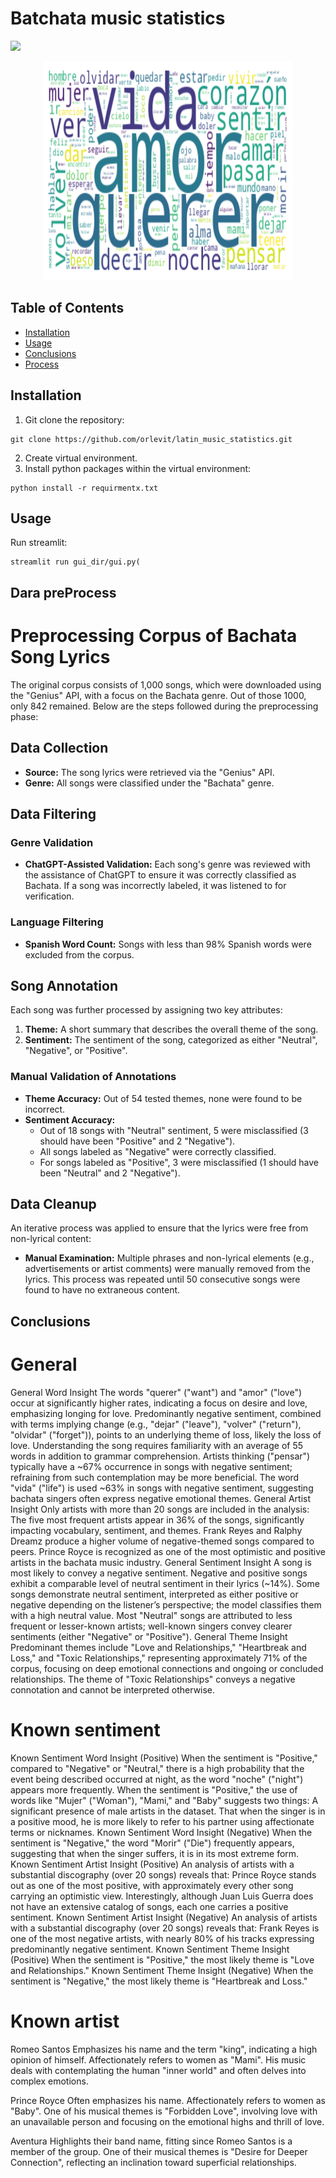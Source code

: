 # Batchata music statistics    
![](https://github.com/orlevit/latin_music_statistics/crawler/images/general/cloud_words.png)
<p align="center">
  <img src="images/general/cloud_words.png" width="400" height="350">
</p>

## Table of Contents
- [Installation](#installation)
- [Usage](#usage)
- [Conclusions](#Conclusions)
- [Process](#Process)

## Installation
1. Git clone the repository:
```
git clone https://github.com/orlevit/latin_music_statistics.git
```
2. Create virtual environment.
3. Install python packages within the virtual environment:
```
python install -r requirmentx.txt
```

## Usage
Run streamlit:
```
streamlit run gui_dir/gui.py(
```
## Dara preProcess

# Preprocessing Corpus of Bachata Song Lyrics

The original corpus consists of 1,000 songs, which were downloaded using the "Genius" API, with a focus on the Bachata genre.
Out of those 1000, only 842 remained.
Below are the steps followed during the preprocessing phase:

## Data Collection
- **Source:** The song lyrics were retrieved via the "Genius" API.
- **Genre:** All songs were classified under the "Bachata" genre.
  
## Data Filtering

### Genre Validation
- **ChatGPT-Assisted Validation:** Each song's genre was reviewed with the assistance of ChatGPT to ensure it was correctly classified as Bachata. If a song was incorrectly labeled, it was listened to for verification.
  
### Language Filtering
- **Spanish Word Count:** Songs with less than 98% Spanish words were excluded from the corpus.
  
## Song Annotation

Each song was further processed by assigning two key attributes:
1. **Theme:** A short summary that describes the overall theme of the song.
2. **Sentiment:** The sentiment of the song, categorized as either "Neutral", "Negative", or "Positive".

### Manual Validation of Annotations
- **Theme Accuracy:** Out of 54 tested themes, none were found to be incorrect.
- **Sentiment Accuracy:**
  - Out of 18 songs with "Neutral" sentiment, 5 were misclassified (3 should have been "Positive" and 2 "Negative").
  - All songs labeled as "Negative" were correctly classified.
  - For songs labeled as "Positive", 3 were misclassified (1 should have been "Neutral" and 2 "Negative").

## Data Cleanup

An iterative process was applied to ensure that the lyrics were free from non-lyrical content:
- **Manual Examination:** Multiple phrases and non-lyrical elements (e.g., advertisements or artist comments) were manually removed from the lyrics. This process was repeated until 50 consecutive songs were found to have no extraneous content.

## Conclusions

# General
General Word Insight
The words "querer" ("want") and "amor" ("love") occur at significantly higher rates, indicating a focus on desire and love, emphasizing longing for love.
Predominantly negative sentiment, combined with terms implying change (e.g., "dejar" ("leave"), "volver" ("return"), "olvidar" ("forget")), points to an underlying theme of loss, likely the loss of love.
Understanding the song requires familiarity with an average of 55 words in addition to grammar comprehension.
Artists thinking ("pensar") typically have a ~67% occurrence in songs with negative sentiment; refraining from such contemplation may be more beneficial.
The word "vida" ("life") is used ~63% in songs with negative sentiment, suggesting bachata singers often express negative emotional themes.
General Artist Insight
Only artists with more than 20 songs are included in the analysis:
The five most frequent artists appear in 36% of the songs, significantly impacting vocabulary, sentiment, and themes.
Frank Reyes and Ralphy Dreamz produce a higher volume of negative-themed songs compared to peers.
Prince Royce is recognized as one of the most optimistic and positive artists in the bachata music industry.
General Sentiment Insight
A song is most likely to convey a negative sentiment.
Negative and positive songs exhibit a comparable level of neutral sentiment in their lyrics (~14%).
Some songs demonstrate neutral sentiment, interpreted as either positive or negative depending on the listener’s perspective; the model classifies them with a high neutral value.
Most "Neutral" songs are attributed to less frequent or lesser-known artists; well-known singers convey clearer sentiments (either "Negative" or "Positive").
General Theme Insight
Predominant themes include "Love and Relationships," "Heartbreak and Loss," and "Toxic Relationships," representing approximately 71% of the corpus, focusing on deep emotional connections and ongoing or concluded relationships.
The theme of "Toxic Relationships" conveys a negative connotation and cannot be interpreted otherwise.


# Known sentiment

Known Sentiment Word Insight (Positive)
When the sentiment is "Positive," compared to "Negative" or "Neutral," there is a high probability that the event being described occurred at night, as the word "noche" ("night") appears more frequently.
When the sentiment is "Positive," the use of words like "Mujer" ("Woman"), "Mami," and "Baby" suggests two things:
A significant presence of male artists in the dataset.
That when the singer is in a positive mood, he is more likely to refer to his partner using affectionate terms or nicknames.
Known Sentiment Word Insight (Negative)
When the sentiment is "Negative," the word "Morir" ("Die") frequently appears, suggesting that when the singer suffers, it is in its most extreme form.
Known Sentiment Artist Insight (Positive)
An analysis of artists with a substantial discography (over 20 songs) reveals that:
Prince Royce stands out as one of the most positive, with approximately every other song carrying an optimistic view.
Interestingly, although Juan Luis Guerra does not have an extensive catalog of songs, each one carries a positive sentiment.
Known Sentiment Artist Insight (Negative)
An analysis of artists with a substantial discography (over 20 songs) reveals that:
Frank Reyes is one of the most negative artists, with nearly 80% of his tracks expressing predominantly negative sentiment.
Known Sentiment Theme Insight (Positive)
When the sentiment is "Positive," the most likely theme is "Love and Relationships."
Known Sentiment Theme Insight (Negative)
When the sentiment is "Negative," the most likely theme is "Heartbreak and Loss."

# Known artist

Romeo Santos
Emphasizes his name and the term "king", indicating a high opinion of himself.
Affectionately refers to women as "Mami".
His music deals with contemplating the human "inner world" and often delves into complex emotions.

Prince Royce
Often emphasizes his name.
Affectionately refers to women as "Baby".
One of his musical themes is "Forbidden Love", involving love with an unavailable person and focusing on the emotional highs and thrill of love.

Aventura
Highlights their band name, fitting since Romeo Santos is a member of the group.
One of their musical themes is "Desire for Deeper Connection", reflecting an inclination toward superficial relationships.
